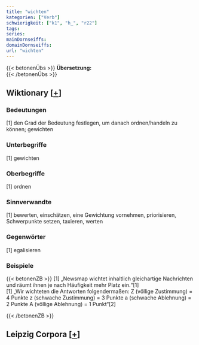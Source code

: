 ```yaml
---
title: "wichten"
kategorien: ["Verb"]
schwierigkeit: ["k1", "h_", "r22"]
tags:
series:
mainDornseiffs:
domainDornseiffs:
url: "wichten"
---
```


{{< betonenÜbs >}}
**Übersetzung:**  
{{< /betonenÜbs >}}

## Wiktionary [[+](https://de.wiktionary.org/wiki/wichten)]

### Bedeutungen
[1] den Grad der Bedeutung festlegen, um danach ordnen/handeln zu können; gewichten  

### Unterbegriffe
[1] gewichten  

### Oberbegriffe
[1] ordnen  

### Sinnverwandte
[1] bewerten, einschätzen, eine Gewichtung vornehmen, priorisieren, Schwerpunkte setzen, taxieren, werten  

### Gegenwörter
[1] egalisieren  

### Beispiele
{{< betonenZB >}}
[1] „Newsmap wichtet inhaltlich gleichartige Nachrichten und räumt ihnen je nach Häufigkeit mehr Platz ein.“[1]  
[1] „Wir wichteten die Antworten folgendermaßen: Z (völlige Zustimmung) = 4 Punkte z (schwache Zustimmung) = 3 Punkte a (schwache Ablehnung) = 2 Punkte A (völlige Ablehnung) = 1 Punkt“[2]  

{{< /betonenZB >}}

## Leipzig Corpora [[+](https://corpora.uni-leipzig.de/en/res?word=wichten&corpusId=deu_newscrawl-public_2018)]

